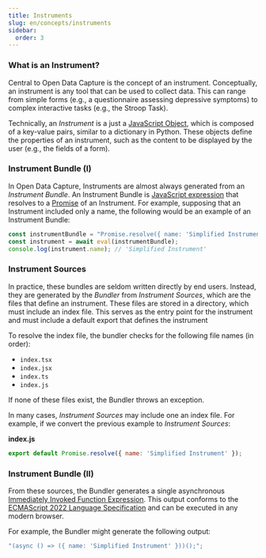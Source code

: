 ```yaml
---
title: Instruments
slug: en/concepts/instruments
sidebar:
  order: 3
---
```


### What is an Instrument?

Central to Open Data Capture is the concept of an instrument. Conceptually, an instrument is any tool that can be used to collect data. This can range from simple forms (e.g., a questionnaire assessing depressive symptoms) to complex interactive tasks (e.g., the Stroop Task).

Technically, an _Instrument_ is a just a [JavaScript Object](https://developer.mozilla.org/en-US/docs/Web/JavaScript/Reference/Global_Objects/Object), which is composed of a key-value pairs, similar to a dictionary in Python. These objects define the properties of an instrument, such as the content to be displayed by the user (e.g., the fields of a form).

### Instrument Bundle (I)

In Open Data Capture, Instruments are almost always generated from an _Instrument Bundle_. An Instrument Bundle is [JavaScript expression](https://developer.mozilla.org/en-US/docs/Web/JavaScript/Guide/Expressions_and_Operators) that resolves to a [Promise](https://developer.mozilla.org/en-US/docs/Web/J) of an Instrument. For example, supposing that an Instrument included only a name, the following would be an example of an Instrument Bundle:

```javascript
const instrumentBundle = "Promise.resolve({ name: 'Simplified Instrument' });";
const instrument = await eval(instrumentBundle);
console.log(instrument.name); // 'Simplified Instrument'
```

### Instrument Sources

In practice, these bundles are seldom written directly by end users. Instead, they are generated by the _Bundler_ from _Instrument Sources_, which are the files that define an instrument. These files are stored in a directory, which must include an index file. This serves as the entry point for the instrument and must include a default export that defines the instrument

To resolve the index file, the bundler checks for the following file names (in order):

- `index.tsx`
- `index.jsx`
- `index.ts`
- `index.js`

If none of these files exist, the Bundler throws an exception.

In many cases, _Instrument Sources_ may include one an index file. For example, if we convert the previous example to _Instrument Sources_:

**index.js**

```javascript
export default Promise.resolve({ name: 'Simplified Instrument' });
```

### Instrument Bundle (II)

From these sources, the Bundler generates a single asynchronous [Immediately Invoked Function Expression](https://developer.mozilla.org/en-US/docs/Glossary/IIFE). This output conforms to the [ECMAScript 2022 Language Specification](https://262.ecma-international.org/13.0/) and can be executed in any modern browser.

For example, the Bundler might generate the following output:

```javascript
"(async () => ({ name: 'Simplified Instrument' }))();";
```
